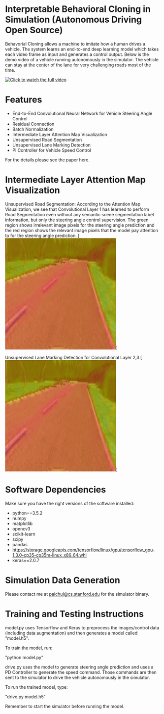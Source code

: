 # Interpretable Behavioral Cloning in Simulation (Autonomous Driving Open Source)

Behavorial Cloning allows a machine to imitate how a human drives a vehicle. The system 
learns an end-to-end deep learning model which takes each video frame as input and 
generates a control output. Below is the demo video of a vehicle running autonomously in the 
simulator. The vehicle can stay at the center of the lane for very challenging roads most of the time.

[![Click to watch the full video](https://github.com/paichul/Behavioral-Cloning/blob/master/bc.gif)](https://www.youtube.com/watch?v=pNWlzoTTb_A)

# Features
- End-to-End Convolutional Neural Network for Vehicle Steering Angle Control
- Residual Connection
- Batch Normalization
- Intermediate Layer Attention Map Visualization
- Unsupervised Road Segmentation
- Unsupervised Lane Marking Detection
- PI Controller for Vehicle Speed Control

For the details please see the paper here.

# Intermediate Layer Attention Map Visualization
Unsupervised Road Segmentation: According to the Attention Map Visualization, we see that 
Convolutional Layer 1 has learned to perform Road Segmentation even without 
any semantic scene segmentation label information, but only the steering angle control supervision.
The green region shows irrelevant image pixels for the steering angle prediction and the red region
shows the relevant image pixels that the model pay attention to for the steering angle prediction.
[![](https://github.com/paichul/Behavioral-Cloning/blob/master/unsupervised%20road%20segmentation.png)]

Unsupervised Lane Marking Detection for Convolutional Layer 2,3
[![](https://github.com/paichul/Behavioral-Cloning/blob/master/unsupervised%20road%20segmentation.png)]


# Software Dependencies
Make sure you have the right versions of the software installed: 
- python==3.5.2
- numpy
- matplotlib
- opencv3
- scikit-learn
- scipy
- pandas
- https://storage.googleapis.com/tensorflow/linux/gpu/tensorflow_gpu-1.3.0-cp35-cp35m-linux_x86_64.whl
- keras==2.0.7

# Simulation Data Generation
Please contact me at paichul@cs.stanford.edu for the simulator binary.

# Training and Testing Instructions

model.py uses Tensorflow and Keras to preprocess the images/control data (including data augmentation) and then generates a 
model called "model.h5".

To train the model, run:

"python model.py"

drive.py uses the model to generate steering angle prediction and uses a PD Controller to generate the speed command. Those commands are then sent to the simulator to drive the vehicle autonomously in the simulator. 

To run the trained model, type:

"drive.py model.h5"

Remember to start the simulator before running the model.

